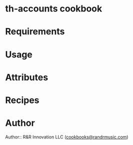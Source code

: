 # th-accounts cookbook

# Requirements

# Usage

# Attributes

# Recipes

# Author

Author:: R&R Innovation LLC (<cookbooks@randrmusic.com>)
